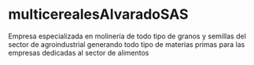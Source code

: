 # multicerealesAlvaradoSAS
Empresa especializada en molinería de todo tipo de granos y semillas del sector de agroindustrial generando todo tipo de materias primas para las empresas dedicadas al sector de alimentos
